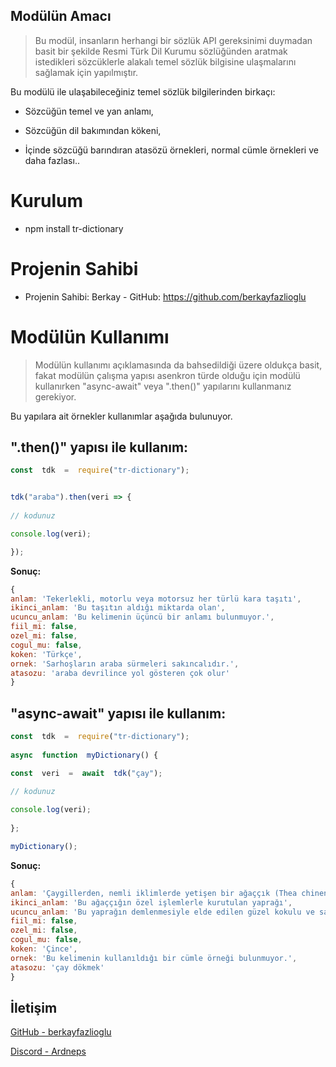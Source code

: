 
## Modülün Amacı

> Bu modül, insanların herhangi bir sözlük API gereksinimi duymadan basit bir şekilde Resmi Türk Dil Kurumu sözlüğünden aratmak istedikleri sözcüklerle alakalı temel sözlük bilgisine ulaşmalarını sağlamak için yapılmıştır.

  

Bu modülü ile ulaşabileceğiniz temel sözlük bilgilerinden birkaçı:

  

- Sözcüğün temel ve yan anlamı,

  

- Sözcüğün dil bakımından kökeni,

  

- İçinde sözcüğü barındıran atasözü örnekleri, normal cümle örnekleri ve daha fazlası..

  

# Kurulum

- npm install tr-dictionary

# Projenin Sahibi

- Projenin Sahibi: Berkay - GitHub: https://github.com/berkayfazlioglu
  
# Modülün Kullanımı

> Modülün kullanımı açıklamasında da bahsedildiği üzere oldukça basit,
fakat modülün çalışma yapısı asenkron türde olduğu için modülü kullanırken "async-await" veya ".then()" yapılarını kullanmanız gerekiyor.

  

Bu yapılara ait örnekler kullanımlar aşağıda bulunuyor.

## **".then()" yapısı ile kullanım:**

```js
const  tdk  =  require("tr-dictionary");


tdk("araba").then(veri => {
  
// kodunuz

console.log(veri);

});
```
  
**Sonuç:**

```js
{
anlam: 'Tekerlekli, motorlu veya motorsuz her türlü kara taşıtı',
ikinci_anlam: 'Bu taşıtın aldığı miktarda olan',
ucuncu_anlam: 'Bu kelimenin üçüncü bir anlamı bulunmuyor.',
fiil_mi: false,
ozel_mi: false,
cogul_mu: false,
koken: 'Türkçe',
ornek: 'Sarhoşların araba sürmeleri sakıncalıdır.',
atasozu: 'araba devrilince yol gösteren çok olur'
}
```

## **"async-await" yapısı ile kullanım:**

```js
const  tdk  =  require("tr-dictionary");
  
async  function  myDictionary() {

const  veri  =  await  tdk("çay");

// kodunuz
  
console.log(veri);
  
};

myDictionary();
```

**Sonuç:**

```js
{
anlam: 'Çaygillerden, nemli iklimlerde yetişen bir ağaççık (Thea chinensis)',
ikinci_anlam: 'Bu ağaççığın özel işlemlerle kurutulan yaprağı',
ucuncu_anlam: 'Bu yaprağın demlenmesiyle elde edilen güzel kokulu ve sarımtırak kırmızı renkli içecek',
fiil_mi: false,
ozel_mi: false,
cogul_mu: false,
koken: 'Çince',
ornek: 'Bu kelimenin kullanıldığı bir cümle örneği bulunmuyor.',
atasozu: 'çay dökmek'
}
```

## İletişim

[GitHub - berkayfazlioglu](https://github.com/berkayfazlioglu)

[Discord - Ardneps](https://discord.com/users/398138493240475648)